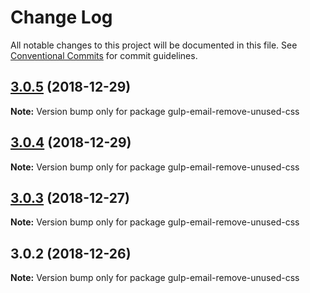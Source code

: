 # Change Log

All notable changes to this project will be documented in this file.
See [Conventional Commits](https://conventionalcommits.org) for commit guidelines.

## [3.0.5](https://bitbucket.org/codsen/codsen/src/master/packages/gulp-email-remove-unused-css/compare/gulp-email-remove-unused-css@3.0.4...gulp-email-remove-unused-css@3.0.5) (2018-12-29)

**Note:** Version bump only for package gulp-email-remove-unused-css





## [3.0.4](https://bitbucket.org/codsen/codsen/src/master/packages/gulp-email-remove-unused-css/compare/gulp-email-remove-unused-css@3.0.3...gulp-email-remove-unused-css@3.0.4) (2018-12-29)

**Note:** Version bump only for package gulp-email-remove-unused-css





## [3.0.3](https://bitbucket.org/codsen/codsen/src/master/packages/gulp-email-remove-unused-css/compare/gulp-email-remove-unused-css@3.0.2...gulp-email-remove-unused-css@3.0.3) (2018-12-27)

**Note:** Version bump only for package gulp-email-remove-unused-css





## 3.0.2 (2018-12-26)

**Note:** Version bump only for package gulp-email-remove-unused-css
